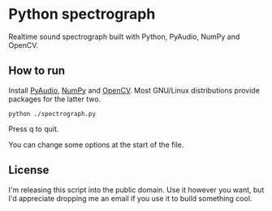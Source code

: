 Python spectrograph
===================

Realtime sound spectrograph built with Python, PyAudio, NumPy and OpenCV.

How to run
----------

Install [PyAudio](http://people.csail.mit.edu/hubert/pyaudio/), [NumPy](http://numpy.scipy.org/) and [OpenCV](http://opencv.willowgarage.com/wiki/PythonInterface). Most GNU/Linux distributions provide packages for the latter two.

    python ./spectrograph.py
    
Press q to quit.

You can change some options at the start of the file.

License
-------

I'm releasing this script into the public domain. Use it however you want, but I'd appreciate dropping me an email if you use it to build something cool.
